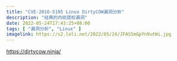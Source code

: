 ```yaml
---
title: "CVE-2016-5195 Linux DirtyCOW漏洞分析"
description: "经典的内核提权漏洞"
date: 2022-05-24T17:43:25+08:00
tags: [ "漏洞分析", "Linux" ]
imagelink: https://s2.loli.net/2022/05/24/JFAS5mGpYn9utWi.jpg
---
```




https://dirtycow.ninja/
